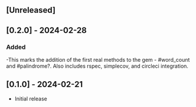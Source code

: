 ## [Unreleased]

## [0.2.0] - 2024-02-28 
### Added 
-This marks the addition of the first real methods to the gem - #word_count and #palindrome?. Also includes rspec, simplecov, and circleci integration. 

## [0.1.0] - 2024-02-21

- Initial release
